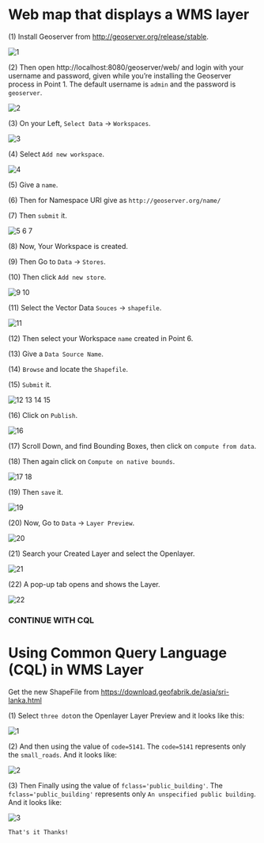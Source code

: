 # Web map that displays a WMS layer

(1) Install Geoserver from http://geoserver.org/release/stable.

![1](img/1.png)

(2) Then open http://localhost:8080/geoserver/web/ and login with your username and password, given while you’re installing the Geoserver process in Point 1. The default username is `admin` and the password is `geoserver`.

![2](img/2.png)

(3) On your Left, `Select Data` → `Workspaces`. 

![3](img/3.png)

(4) Select `Add new workspace`.

![4](img/4.png)

(5) Give a `name`.

(6) Then for Namespace URI give as `http://geoserver.org/name/`

(7) Then `submit` it.

![5 6 7](img/5_6_7.png)

(8) Now, Your Workspace is created.

(9) Then Go to `Data` → `Stores`.

(10) Then click `Add new store`.

![9 10](img/9_10.png)

(11) Select the Vector Data `Souces` → `shapefile`.

![11](img/11.png)

(12) Then select your Workspace `name` created in Point 6.

(13) Give a `Data Source Name`.

(14) `Browse` and locate the `Shapefile`.

(15) `Submit` it.

![12 13 14 15](img/12_13_14_15.png)

(16) Click on `Publish`.

![16](img/16.png)

(17) Scroll Down, and find Bounding Boxes, then click on `compute from data`.

(18) Then again click on `Compute on native bounds`.

![17 18](img/17_18.png)

(19) Then `save` it.

![19](img/19.png)

(20) Now, Go to `Data` → `Layer Preview`.

![20](img/20.png)

(21) Search your Created Layer and select the Openlayer.

![21](img/21.png)

(22) A pop-up tab opens and shows the Layer.

![22](img/22.PNG)

### CONTINUE WITH CQL

# Using Common Query Language (CQL) in WMS Layer

Get the new ShapeFile from https://download.geofabrik.de/asia/sri-lanka.html

(1) Select `three dot`on the Openlayer Layer Preview and it looks like this:
    
![1](1st.PNG)

(2) And then using the value of `code=5141`. The `code=5141` represents only the `small_roads`. And it looks like:
    
![2](2nd.PNG)
    
(3) Then Finally using the value of `fclass='public_building'`. The `fclass='public_building'` represents only `An unspecified public building`. And it looks like:
    
![3](3rd.PNG)

```That's it Thanks!```

